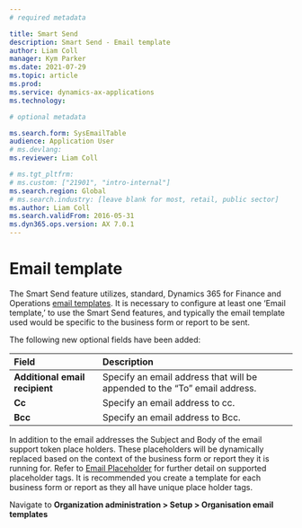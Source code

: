 ```yaml
---
# required metadata

title: Smart Send
description: Smart Send - Email template
author: Liam Coll
manager: Kym Parker
ms.date: 2021-07-29
ms.topic: article
ms.prod: 
ms.service: dynamics-ax-applications
ms.technology: 

# optional metadata

ms.search.form: SysEmailTable 
audience: Application User
# ms.devlang: 
ms.reviewer: Liam Coll

# ms.tgt_pltfrm: 
# ms.custom: ["21901", "intro-internal"]
ms.search.region: Global
# ms.search.industry: [leave blank for most, retail, public sector]
ms.author: Liam Coll
ms.search.validFrom: 2016-05-31
ms.dyn365.ops.version: AX 7.0.1
---
```


# Email template
The Smart Send feature utilizes, standard, Dynamics 365 for Finance and Operations [email templates](https://docs.microsoft.com/en-us/dynamics365/commerce/email-templates-transactions#create-an-email-template). It is necessary to configure at least one ‘Email template,’ to use the Smart Send features, and typically the email template used would be specific to the business form or report to be sent. 

The following new optional fields have been added:

|  **Field**  | **Description** | 
|:---|:---|     
|  **Additional email recipient**  | Specify an email address that will be appended to the “To” email address. |  
|  **Cc**  | Specify an email address to cc. |  
|  **Bcc**  | Specify an email address to Bcc. |  

In addition to the email addresses the Subject and Body of the email support token place holders. These placeholders will be dynamically replaced based on the context of the business form or report they it is running for. Refer to [Email Placeholder](Email_placeholder) for further detail on supported placeholder tags. It is recommended you create a template for each business form or report as they all have unique place holder tags.

Navigate to **Organization administration > Setup > Organisation email templates**
